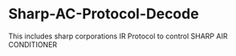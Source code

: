 # Sharp-AC-Protocol-Decode
This includes sharp corporations IR Protocol to control SHARP AIR CONDITIONER
